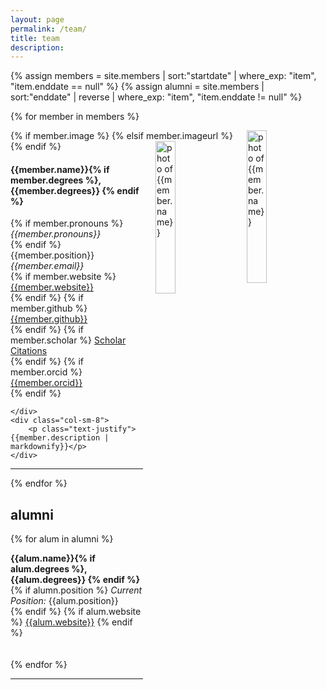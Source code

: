```yaml
---
layout: page
permalink: /team/
title: team
description: 
---
```


{% assign members = site.members | sort:"startdate" | where_exp: "item", "item.enddate == null" %}
{% assign alumni = site.members | sort:"enddate" | reverse | where_exp: "item", "item.enddate != null" %}


{% for member in members %} 

<!-- The paddingtop and margin-top edits allow anchors to link properly. -->
<div id = "{{member.name | replace: ' ', '-'}}" class="row" style="padding-top: 60px; margin-top: -60px;">
        <!-- Added an if statement here to allow for image_url update -->
        {% if member.image %}
          <img style="float: right; width: 25%; padding-left: 20px;" src="{{ member.image | prepend: '/assets/img/' | prepend: site.baseurl | prepend: site.url }}" alt="photo of {{member.name}}">
          <!-- <img style="float: right; width: 42%; padding-left: 20px;" src="{{ member.image | prepend: '/assets/img/' | prepend: site.baseurl | prepend: site.url }}" alt="photo of {{member.name}}"> -->
        {% elsif member.imageurl %}
          <img style="float: right; width: 25%; padding-left: 20px;" src="{{ member.imageurl }}" alt="photo of {{member.name}}">
        {% endif %}
    <div>
        <h4>{{member.name}}{% if member.degrees %}, {{member.degrees}} {% endif %}</h4> 
        {% if member.pronouns %}
          <em>{{member.pronouns}}</em> <br>
        {% endif %}
        {{member.position}} <br>
        <i class="fa fa-envelope"></i> <em>{{member.email}}</em> <br>
        {% if member.website %}
          <i class="fa fa-globe"></i> <a href= "{{member.website}}" target="_blank">{{member.website}}</a> <br>
        {% endif %}
        {% if member.github %}
          <i class="fab fa-github"></i> <a href= "https://github.com/{{member.github}}" target="_blank"> {{member.github}} </a> <br>
        {% endif %}
        {% if member.scholar %}
          <i class="ai ai-google-scholar"></i> <a href= "http://scholar.google.com/citations?user={{member.scholar}}" target="_blank"> Scholar Citations </a> <br>
        {% endif %}
        {% if member.orcid %}
          <i class="ai ai-orcid"></i> <a href="http://{{member.orcid}}" target="_blank"> {{member.orcid}}</a> <br>
        {% endif %}

    </div>
    <div class="col-sm-8">
        <p class="text-justify">{{member.description | markdownify}}</p>
    </div>
</div>
<hr>
{% endfor %}


## alumni
{% for alum in alumni %}

<!-- The paddingtop and margin-top edits allow anchors to link properly. -->
<div id = "{{alum.name | replace: ' ', '-'}}" class="row" style="padding-top: 60px; margin-top: -60px; padding-bottom: 20px;">
  <strong>{{alum.name}}{% if alum.degrees %}, {{alum.degrees}} {% endif %}</strong> <br>
  <!-- <i>previously:</i> {{alum.previously}} <br> -->
  {% if alumn.position %} <i>Current Position:</i> {{alum.position}}<br> {% endif %}
  {% if alum.website %} <i class="fa fa-globe"></i> <a href= "{{alum.website}}" target="_blank">{{alum.website}}</a>  {% endif %}
</div>

{% endfor %}

---
